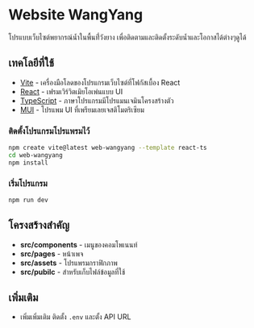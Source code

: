 # Website WangYang

โปรแบบเว็บไซต์พยากรณ์น้ำในพื้นที่่วังยาง เพื่อติดตามและติดตั้งระดับน้ำและโอกาสได้ต่างๆดูได้

## เทคโลยีที่ใช้
- [Vite](https://vitejs.dev/) - เครื่องมือโลดของโปรแกรมเว็บไซต์ที่โฟกัสเบื้อง React
- [React](https://react.dev/) - เฟรมเวิร์วิตเมิยโอเพ่นแบบ UI
- [TypeScript](https://www.typescriptlang.org/) - ภาษาโปรแกรมมีโปรแมนเจมินโครงสร้างตัว
- [MUI](https://mui.com/) - โปรแพม UI ที่เพรียมเลยเจสติโมตริเซียม

### ติดตั้งโปรแกรมโปรแพรมไว้
```sh
npm create vite@latest web-wangyang --template react-ts
cd web-wangyang
npm install
```

### เริ่มโปรแกรม
```sh
npm run dev
```

## โครงสร้างสำคัญ
- **src/components** - เมนูของคอมโพเนนท์
- **src/pages** - หน้าเพจ
- **src/assets** - โปรแพรมกราฟิกภาพ
- **src/pubilc** - สำหรับเก็บไฟล์ข้อมูลที่ใช้

## เพิ่มเติม
- เพิ่มเพิ่มเติม ติดตั้ง `.env` และตั้ง API URL

